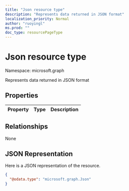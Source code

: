 ```yaml
---
title: "Json resource type"
description: "Represents data returned in JSON format"
localization_priority: Normal
author: "ruoyingl"
ms.prod: ""
doc_type: resourcePageType
---
```


# Json resource type

Namespace: microsoft.graph

Represents data returned in JSON format
## Properties
|Property|Type|Description|
|:---|:---|:---|

## Relationships
None
## JSON Representation
Here is a JSON representation of the resource.
<!--{
  "blockType": "resource",
  "@odata.type": "microsoft.graph.Json"
}-->
``` json
{
  "@odata.type": "microsoft.graph.Json"
}
```




